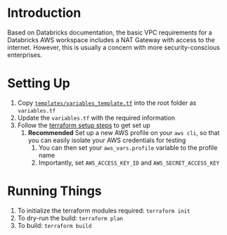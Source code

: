 # Introduction

Based on Databricks documentation, the basic VPC requirements for a Databricks AWS workspace includes a NAT Gateway with 
access to the internet. However, this is usually a concern with more security-conscious enterprises. 

# Setting Up

1. Copy [`templates/variables_template.tf`](./templates/variables_template.tf) into the root folder as `variables.tf`
1. Update the `variables.tf` with the required information
1. Follow the [terraform setup steps](https://developer.hashicorp.com/terraform/tutorials/aws-get-started/aws-build#prerequisites) to get set up
    1. **Recommended** Set up a new AWS profile on your `aws cli`, so that you can easily isolate your AWS credentials for testing
        1. You can then set your `aws_vars.profile` variable to the profile name
        1. Importantly, set `AWS_ACCESS_KEY_ID` and `AWS_SECRET_ACCESS_KEY`


# Running Things
1. To initialize the terraform modules required: `terraform init`
1. To dry-run the build: `terraform plan`
1. To build: `terraform build`

